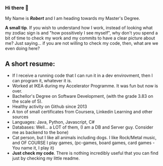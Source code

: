 ### Hi there 👋

My Name is ***Robert*** and I am heading towards my Master's Degree.

**A small tip**. If you wish to understand how I work, instead of looking what my zodiac sign is and "how possitively I see myself", why don't you spend a bit of time to check my work and my commits to have a clear picture about me? Just saying... if you are not willing to check my code, then, what are we even doing here?

## A short resume: ##
 - If I receive a running code that I can run it in a dev envirovment, then I can program it, whatever it is.
 - Worked at IKEA during my Accelerator Programme. It was fun but now is over. 
 - Bachellor's Degree on Software Development, (with the grade 3.83 on the scale of 5).
 - Healthy activity on Github since 2013
 - A ton of small certificates from Coursera, Linkedin Learning and other sources
 - Languages: Java, Python, Javascript, C#
 - Databases: Well... a LOT of them, (I am a DB and Server guy. Consider me as backend to the bone)
 - Cat person, but I like all animals including dogs. I like Rock/Metal music, and OF COURSE I play games, (pc-games, board games, card games - You name it, I play it)
 - **Just check my code**. There is nothing incredibly useful that you can find just by checking my little readme.

